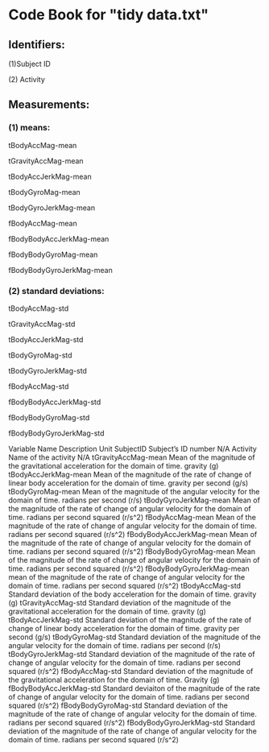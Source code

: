  # Code Book for "tidy data.txt"

## Identifiers:

(1)Subject ID

(2) Activity



## Measurements:

### (1) means:
tBodyAccMag-mean

tGravityAccMag-mean

tBodyAccJerkMag-mean

tBodyGyroMag-mean

tBodyGyroJerkMag-mean

fBodyAccMag-mean

fBodyBodyAccJerkMag-mean

fBodyBodyGyroMag-mean

fBodyBodyGyroJerkMag-mean


### (2) standard deviations:

tBodyAccMag-std

tGravityAccMag-std

tBodyAccJerkMag-std

tBodyGyroMag-std

tBodyGyroJerkMag-std

fBodyAccMag-std

fBodyBodyAccJerkMag-std

fBodyBodyGyroMag-std

fBodyBodyGyroJerkMag-std

Variable Name	Description	Unit
SubjectID	Subject’s ID number	N/A
Activity	Name of the activity	N/A
tGravityAccMag-mean	Mean of the magnitude of the gravitational acceleration for the domain of time.	gravity (g)
tBodyAccJerkMag-mean	Mean of the magnitude of the rate of change of linear body acceleration for the domain of time.	gravity per second (g/s)
tBodyGyroMag-mean	Mean of the magnitude of the angular velocity for the domain of time.	radians per second (r/s)
tBodyGyroJerkMag-mean	Mean of the magnitude of the rate of change of angular velocity for the domain of time.	radians per second squared (r/s^2)
fBodyAccMag-mean	Mean of the magnitude of the rate of change of angular velocity for the domain of time.	radians per second squared (r/s^2)
fBodyBodyAccJerkMag-mean	Mean of the magnitude of the rate of change of angular velocity for the domain of time.	radians per second squared (r/s^2)
fBodyBodyGyroMag-mean	Mean of the magnitude of the rate of change of angular velocity for the domain of time.	radians per second squared (r/s^2)
fBodyBodyGyroJerkMag-mean	mean of the magnitude of the rate of change of angular velocity for the domain of time.	radians per second squared (r/s^2)
tBodyAccMag-std	Standard deviation of the body acceleration for the domain of time.	gravity (g)
tGravityAccMag-std	Standard deviation of the magnitude of the gravitational acceleration for the domain of time.	gravity (g)
tBodyAccJerkMag-std	Standard deviation of the magnitude of the rate of change of linear body acceleration for the domain of time.	gravity per second (g/s)
tBodyGyroMag-std	Standard deviation of the magnitude of the angular velocity for the domain of time.	radians per second (r/s)
tBodyGyroJerkMag-std	Standard deviation of the magnitude of the rate of change of angular velocity for the domain of time.	radians per second squared (r/s^2)
fBodyAccMag-std	Standard deviation of the magnitude of the gravitational acceleration for the domain of time.	Gravity (g)
fBodyBodyAccJerkMag-std	Standard deviaiton of the magnitude of the rate of change of angular velocity for the domain of time.	radians per second squared (r/s^2)
fBodyBodyGyroMag-std	Standard deviation of the magnitude of the rate of change of angular velocity for the domain of time.	radians per second squared (r/s^2)
fBodyBodyGyroJerkMag-std	Standard deviation of the magnitude of the rate of change of angular velocity for the domain of time.	radians per second squared (r/s^2)

